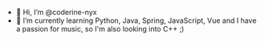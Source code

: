 - 👋 Hi, I’m @coderine-nyx
- 🌱 I’m currently learning Python, Java, Spring, JavaScript, Vue and I have a passion for music, so I'm also looking into C++ ;)

<!---
coderine-nyx/coderine-nyx is a ✨ special ✨ repository because its `README.md` (this file) appears on your GitHub profile.
You can click the Preview link to take a look at your changes.
--->
